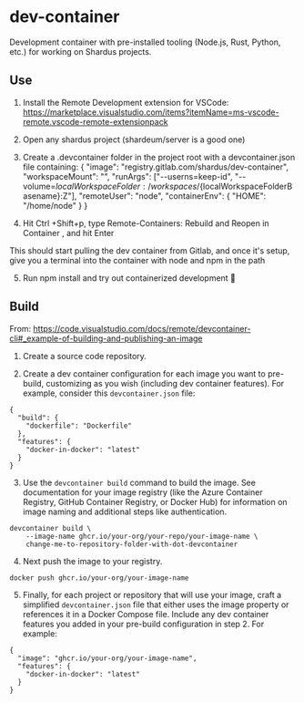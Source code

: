 # dev-container

Development container with pre-installed tooling (Node.js, Rust, Python, etc.) for working on Shardus projects.

## Use

1. Install the Remote Development extension for VSCode: https://marketplace.visualstudio.com/items?itemName=ms-vscode-remote.vscode-remote-extensionpack

2. Open any shardus project (shardeum/server is a good one)

3. Create a .devcontainer folder in the project root with a devcontainer.json file containing:
{
  "image": "registry.gitlab.com/shardus/dev-container",
  "workspaceMount": "",
  "runArgs": ["--userns=keep-id", "--volume=${localWorkspaceFolder}:/workspaces/${localWorkspaceFolderBasename}:Z"],
  "remoteUser": "node",
  "containerEnv": {
    "HOME": "/home/node"
  }
}


4. Hit Ctrl +Shift+p, type Remote-Containers: Rebuild and Reopen in Container , and hit Enter

This should start pulling the dev container from Gitlab, and once it's setup, give you a terminal into the container with node and npm in the path

5. Run npm install and try out containerized development 🙂

## Build

From: https://code.visualstudio.com/docs/remote/devcontainer-cli#_example-of-building-and-publishing-an-image

1. Create a source code repository.

2. Create a dev container configuration for each image you want to pre-build, customizing as you wish (including dev container features). For example, consider this `devcontainer.json` file:

```
{
  "build": {
    "dockerfile": "Dockerfile"
  },
  "features": {
    "docker-in-docker": "latest"
  }
}
```

3. Use the `devcontainer build` command to build the image. See documentation for your image registry (like the Azure Container Registry, GitHub Container Registry, or Docker Hub) for information on image naming and additional steps like authentication.

```
devcontainer build \
    --image-name ghcr.io/your-org/your-repo/your-image-name \
    change-me-to-repository-folder-with-dot-devcontainer
```

4. Next push the image to your registry.

```
docker push ghcr.io/your-org/your-image-name
```

5. Finally, for each project or repository that will use your image, craft a simplified `devcontainer.json` file that either uses the image property or references it in a Docker Compose file. Include any dev container features you added in your pre-build configuration in step 2. For example:

```
{
  "image": "ghcr.io/your-org/your-image-name",
  "features": {
    "docker-in-docker": "latest"
  }
}
```

